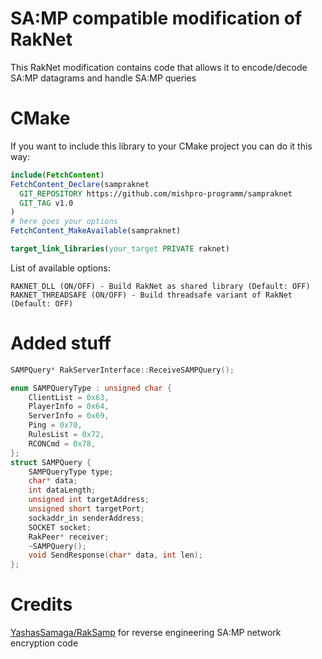 # SA:MP compatible modification of RakNet

This RakNet modification contains code that allows it to encode/decode SA:MP datagrams and handle SA:MP queries

# CMake
If you want to include this library to your CMake project you can do it this way:
```cmake
include(FetchContent)
FetchContent_Declare(sampraknet
  GIT_REPOSITORY https://github.com/mishpro-programm/sampraknet
  GIT_TAG v1.0
)
# here goes your options
FetchContent_MakeAvailable(sampraknet)

target_link_libraries(your_target PRIVATE raknet)
```

List of available options:
```text
RAKNET_DLL (ON/OFF) - Build RakNet as shared library (Default: OFF)
RAKNET_THREADSAFE (ON/OFF) - Build threadsafe variant of RakNet (Default: OFF)
```

# Added stuff
```c++
SAMPQuery* RakServerInterface::ReceiveSAMPQuery();

enum SAMPQueryType : unsigned char {
	ClientList = 0x63,
	PlayerInfo = 0x64,
	ServerInfo = 0x69,
	Ping = 0x70,
	RulesList = 0x72,
	RCONCmd = 0x78,
};
struct SAMPQuery {
	SAMPQueryType type;
	char* data;
	int dataLength;
	unsigned int targetAddress;
	unsigned short targetPort;
	sockaddr_in senderAddress;
	SOCKET socket;
	RakPeer* receiver;
	~SAMPQuery();
	void SendResponse(char* data, int len);
};
```

# Credits
[YashasSamaga/RakSamp](https://github.com/YashasSamaga/RakSamp) for reverse engineering SA:MP network encryption code

